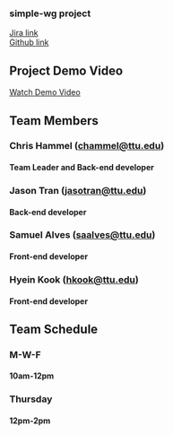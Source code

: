 ### simple-wg project
[Jira link](https://ttu-projecttunnel.atlassian.net/jira/your-work)  
[Github link](https://github.com/simple-wg/simple-wg.github.io/)

## Project Demo Video
[Watch Demo Video](./simple-wg-demo.mp4)

## Team Members

### Chris Hammel (chammel@ttu.edu)
#### Team Leader and Back-end developer

### Jason Tran (jasotran@ttu.edu)
#### Back-end developer

### Samuel Alves (saalves@ttu.edu)
#### Front-end developer

### Hyein Kook (hkook@ttu.edu)
#### Front-end developer

## Team Schedule

### M-W-F
#### 10am-12pm

### Thursday
#### 12pm-2pm
